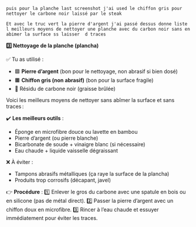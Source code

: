 ```
puis pour la planche last screenshot j'ai used le chiffon gris pour nettoyer le carbone noir laissé par le steak 

Et avec le truc vert la pierre d'argent j'ai passé dessus donne liste l meilleurs moyens de nettoyer une planche avec du carbon noir sans en abimer la surface ss laisser  d traces
```

**3️⃣ Nettoyage de la planche (plancha)**

✅ Tu as utilisé :

- 🟩 **Pierre d’argent** (bon pour le nettoyage, non abrasif si bien dosé)
- 🟫 **Chiffon gris (non abrasif)** (bon pour la surface fragile)
- 🥩 Résidu de carbone noir (graisse brûlée)

Voici les meilleurs moyens de nettoyer sans abîmer la surface et sans traces :

✔️ **Les meilleurs outils** :

- Éponge en microfibre douce ou lavette en bambou
- Pierre d’argent (ou pierre blanche)
- Bicarbonate de soude + vinaigre blanc (si nécessaire)
- Eau chaude + liquide vaisselle dégraissant

❌ À éviter :

- Tampons abrasifs métalliques (ça raye la surface de la plancha)
- Produits trop corrosifs (décapant, javel)

👉 **Procédure** :
 1️⃣ Enlever le gros du carbone avec une spatule en bois ou en silicone (pas de métal direct).
 2️⃣ Passer la pierre d’argent avec un chiffon doux en microfibre.
 3️⃣ Rincer à l’eau chaude et essuyer immédiatement pour éviter les traces.